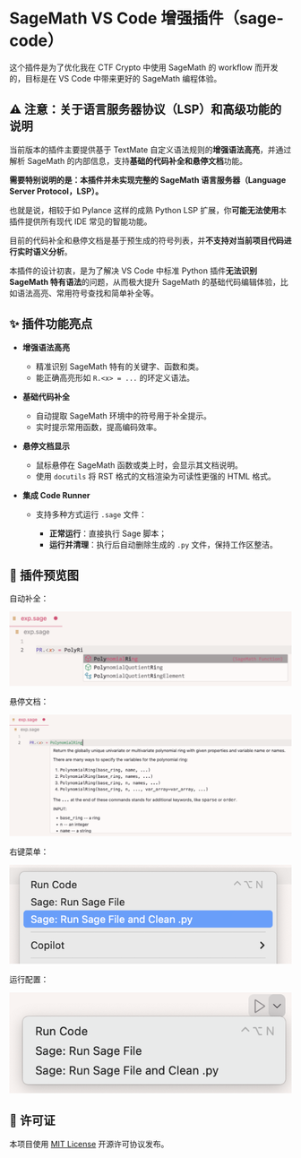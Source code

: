 # SageMath VS Code 增强插件（sage-code）

这个插件是为了优化我在 CTF Crypto 中使用 SageMath 的 workflow 而开发的，目标是在 VS Code 中带来更好的 SageMath 编程体验。

## ⚠️ 注意：关于语言服务器协议（LSP）和高级功能的说明

当前版本的插件主要提供基于 TextMate 自定义语法规则的**增强语法高亮**，并通过解析 SageMath 的内部信息，支持**基础的代码补全和悬停文档**功能。

**需要特别说明的是：本插件并未实现完整的 SageMath 语言服务器（Language Server Protocol，LSP）。**

也就是说，相较于如 Pylance 这样的成熟 Python LSP 扩展，你**可能无法使用**本插件提供所有现代 IDE 常见的智能功能。

目前的代码补全和悬停文档是基于预生成的符号列表，并**不支持对当前项目代码进行实时语义分析**。

本插件的设计初衷，是为了解决 VS Code 中标准 Python 插件**无法识别 SageMath 特有语法**的问题，从而极大提升 SageMath 的基础代码编辑体验，比如语法高亮、常用符号查找和简单补全等。

## ✨ 插件功能亮点

* **增强语法高亮**

  * 精准识别 SageMath 特有的关键字、函数和类。
  * 能正确高亮形如 `R.<x> = ...` 的环定义语法。

* **基础代码补全**

  * 自动提取 SageMath 环境中的符号用于补全提示。
  * 实时提示常用函数，提高编码效率。

* **悬停文档显示**

  * 鼠标悬停在 SageMath 函数或类上时，会显示其文档说明。
  * 使用 `docutils` 将 RST 格式的文档渲染为可读性更强的 HTML 格式。

* **集成 Code Runner**

  * 支持多种方式运行 `.sage` 文件：

    * **正常运行**：直接执行 Sage 脚本；
    * **运行并清理**：执行后自动删除生成的 `.py` 文件，保持工作区整洁。

## 📸 插件预览图

自动补全：

![Auto Completion](https://raw.githubusercontent.com/Threonine/sage-code/main/image/image.png)

悬停文档：

![Hover Docs](https://raw.githubusercontent.com/Threonine/sage-code/main/image/image-1.png)

右键菜单：

![Context Menu](https://raw.githubusercontent.com/Threonine/sage-code/main/image/image-2.png)

运行配置：

![Code Runner](https://raw.githubusercontent.com/Threonine/sage-code/main/image/image-3.png)

## 📄 许可证

本项目使用 [MIT License](./LICENSE) 开源许可协议发布。
